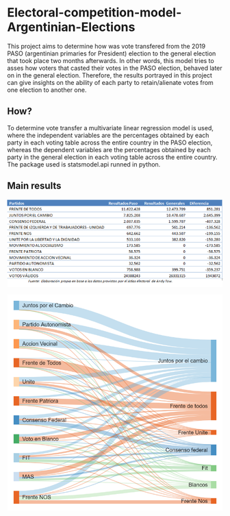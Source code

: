 # Electoral-competition-model-Argentinian-Elections

This project aims to determine how was vote transfered from the 2019 PASO (argentinian primaries for President) election to the general election that took place two months afterwards. In other words, this model tries to asses how voters that casted their votes in the PASO election, behaved later on in the general election. Therefore, the results portrayed in this project can give insights on the ability of each party to retain/alienate votes from one election to another one. 


## How?

To determine vote transfer a multivariate linear regression model is used, where the independent variables are the percentages obtained by each party in each voting table across the entire country in the PASO election, whereas the dependent variables are the percentages obtained by each party in the general election in each voting table across the entire country. 
The package used is statsmodel.api runned in python.



## Main results


![](Modelo_transferencia/Captura_transferencia.PNG)

![](Modelo_transferencia/sankeymatic_800x800%20(1).png)

